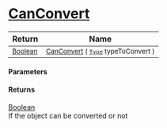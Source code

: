 # [CanConvert](./NetCoreClassifierConverter-100664176.md)



| Return | Name | 
| --- | --- | 
| <sub>[Boolean](https://docs.microsoft.com/en-us/dotnet/api/System.Boolean)</sub> | <sub>[CanConvert](./NetCoreClassifierConverter-100664176.md) ( [`Type`](https://docs.microsoft.com/en-us/dotnet/api/System.Type) typeToConvert )</sub> | 


#### Parameters

#### Returns
[Boolean](https://docs.microsoft.com/en-us/dotnet/api/System.Boolean)<br>
If the object can be converted or not
